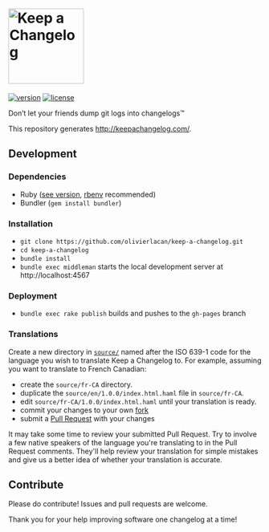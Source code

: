 # <img src="https://d3vv6lp55qjaqc.cloudfront.net/items/1L1w0v431V0d1K410f3Y/keepAChangelog-logo-dark.svg" height=150 alt="Keep a Changelog" />

[![version][version-badge]][CHANGELOG] [![license][license-badge]][LICENSE]

Don’t let your friends dump git logs into changelogs™

This repository generates http://keepachangelog.com/.

## Development
### Dependencies

- Ruby ([see version][ruby-version], [rbenv][rbenv] recommended)
- Bundler (`gem install bundler`)

### Installation

- `git clone https://github.com/olivierlacan/keep-a-changelog.git`
- `cd keep-a-changelog`
- `bundle install`
- `bundle exec middleman` starts the local development server at http://localhost:4567

### Deployment
- `bundle exec rake publish` builds and pushes to the `gh-pages` branch

### Translations

Create a new directory in [`source/`][source] named after the ISO 639-1 code
for the language you wish to translate Keep a Changelog to. For example,
assuming you want to translate to French Canadian:

- create the `source/fr-CA` directory.
- duplicate the `source/en/1.0.0/index.html.haml` file in `source/fr-CA`.
- edit `source/fr-CA/1.0.0/index.html.haml` until your translation is ready.
- commit your changes to your own [fork][fork]
- submit a [Pull Request][pull-request] with your changes

It may take some time to review your submitted Pull Request. Try to involve a
few native speakers of the language you're translating to in the Pull Request
comments. They'll help review your translation for simple mistakes and give us
a better idea of whether your translation is accurate.

## Contribute

Please do contribute! Issues and pull requests are welcome.

Thank you for your help improving software one changelog at a time!

[CHANGELOG]: ./CHANGELOG.md
[LICENSE]: ./LICENSE
[rbenv]: https://github.com/rbenv/rbenv
[ruby-version]: .ruby-version
[source]: source/
[pull-request]: https://help.github.com/articles/creating-a-pull-request/
[fork]: https://help.github.com/articles/fork-a-repo/
[version-badge]: https://img.shields.io/badge/version-1.0.0-blue.svg
[license-badge]: https://img.shields.io/badge/license-MIT-blue.svg
